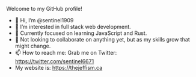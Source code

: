 Welcome to my GitHub profile!

- 👋 Hi, I’m @sentinel1909
- 👀 I’m interested in full stack web development.
- 🌱 Currently focused on learning JavaScript and Rust.
- 💞️ Not looking to collaborate on anything yet, but as my skills grow that might change.
- 📫 How to reach me: Grab me on Twitter: https://twitter.com/sentinel6671
- My website is: https://thejeffism.ca

